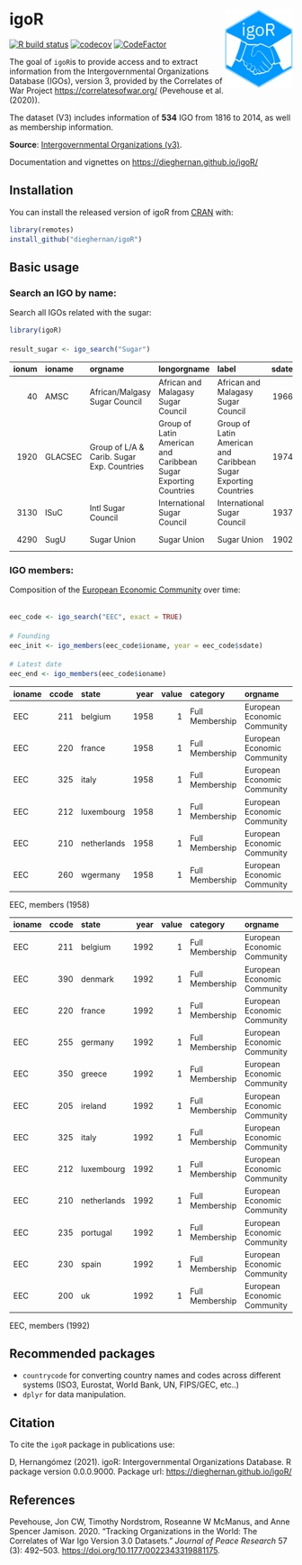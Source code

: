 
<!-- README.md is generated from README.Rmd. Please edit that file -->

# igoR <img src="man/figures/logo.png" align="right" width="120" />

<!-- badges: start -->

[![R build
status](https://github.com/dieghernan/igoR/workflows/R-CMD-check/badge.svg)](https://github.com/dieghernan/igoR/actions)
[![codecov](https://codecov.io/gh/dieghernan/igoR/branch/master/graph/badge.svg?token=UH3VLTTTRE)](https://codecov.io/gh/dieghernan/igoR)
[![CodeFactor](https://www.codefactor.io/repository/github/dieghernan/igor/badge)](https://www.codefactor.io/repository/github/dieghernan/igor)
<!-- badges: end -->

The goal of `igoR`is to provide access and to extract information from
the Intergovernmental Organizations Database (IGOs), version 3, provided
by the Correlates of War Project <https://correlatesofwar.org/>
(Pevehouse et al. (2020)).

The dataset (V3) includes information of **534** IGO from 1816 to 2014,
as well as membership information.

**Source**: [Intergovernmental Organizations
(v3)](https://correlatesofwar.org/data-sets/IGOs).

Documentation and vignettes on <https://dieghernan.github.io/igoR/>

## Installation

You can install the released version of igoR from
[CRAN](https://CRAN.R-project.org) with:

``` r
library(remotes)
install_github("dieghernan/igoR")
```

## Basic usage

### Search an IGO by name:

Search all IGOs related with the sugar:

``` r
library(igoR)

result_sugar <- igo_search("Sugar")
```

| ionum | ioname  | orgname                                    | longorgname                                                     | label                                                           | sdate | deaddate | dead | integrated | replaced | igocode | version | accuracyofpre1965membershipdates                      | sourcesandnotes | imputed | political | social | economic |
| ----: | :------ | :----------------------------------------- | :-------------------------------------------------------------- | :-------------------------------------------------------------- | ----: | -------: | ---: | ---------: | -------: | ------: | ------: | :---------------------------------------------------- | :-------------- | ------: | --------: | -----: | -------: |
|    40 | AMSC    | African/Malgasy Sugar Council              | African and Malagasy Sugar Council                              | African and Malagasy Sugar Council                              |  1966 |     1977 |    1 |          0 |        0 |      NA |     2.1 | Not applicable - created 1965 or later                |                 |       0 |         0 |      0 |        1 |
|  1920 | GLACSEC | Group of L/A & Carib. Sugar Exp. Countries | Group of Latin American and Caribbean Sugar Exporting Countries | Group of Latin American and Caribbean Sugar Exporting Countries |  1974 |     2001 |    1 |          0 |        0 |      NA |     2.3 | Not applicable - created 1965 or later                |                 |       0 |         1 |      0 |        0 |
|  3130 | ISuC    | Intl Sugar Council                         | International Sugar Council                                     | International Sugar Council                                     |  1937 |     1967 |    1 |          0 |        0 |      91 |     3.0 | Within 5 years                                        |                 |       0 |         0 |      1 |        0 |
|  4290 | SugU    | Sugar Union                                | Sugar Union                                                     | Sugar Union                                                     |  1902 |     1913 |    1 |          0 |        0 |      29 |     3.0 | Completely accurate, except a few minor uncertainties |                 |       0 |         0 |      0 |        1 |

### IGO members:

Composition of the [European Economic
Community](https://en.wikipedia.org/wiki/European_Economic_Community)
over time:

``` r

eec_code <- igo_search("EEC", exact = TRUE)

# Founding
eec_init <- igo_members(eec_code$ioname, year = eec_code$sdate)

# Latest date
eec_end <- igo_members(eec_code$ioname)
```

| ioname | ccode | state       | year | value | category        | orgname                     |
| :----- | ----: | :---------- | ---: | ----: | :-------------- | :-------------------------- |
| EEC    |   211 | belgium     | 1958 |     1 | Full Membership | European Economic Community |
| EEC    |   220 | france      | 1958 |     1 | Full Membership | European Economic Community |
| EEC    |   325 | italy       | 1958 |     1 | Full Membership | European Economic Community |
| EEC    |   212 | luxembourg  | 1958 |     1 | Full Membership | European Economic Community |
| EEC    |   210 | netherlands | 1958 |     1 | Full Membership | European Economic Community |
| EEC    |   260 | wgermany    | 1958 |     1 | Full Membership | European Economic Community |

EEC, members (1958)

| ioname | ccode | state       | year | value | category        | orgname                     |
| :----- | ----: | :---------- | ---: | ----: | :-------------- | :-------------------------- |
| EEC    |   211 | belgium     | 1992 |     1 | Full Membership | European Economic Community |
| EEC    |   390 | denmark     | 1992 |     1 | Full Membership | European Economic Community |
| EEC    |   220 | france      | 1992 |     1 | Full Membership | European Economic Community |
| EEC    |   255 | germany     | 1992 |     1 | Full Membership | European Economic Community |
| EEC    |   350 | greece      | 1992 |     1 | Full Membership | European Economic Community |
| EEC    |   205 | ireland     | 1992 |     1 | Full Membership | European Economic Community |
| EEC    |   325 | italy       | 1992 |     1 | Full Membership | European Economic Community |
| EEC    |   212 | luxembourg  | 1992 |     1 | Full Membership | European Economic Community |
| EEC    |   210 | netherlands | 1992 |     1 | Full Membership | European Economic Community |
| EEC    |   235 | portugal    | 1992 |     1 | Full Membership | European Economic Community |
| EEC    |   230 | spain       | 1992 |     1 | Full Membership | European Economic Community |
| EEC    |   200 | uk          | 1992 |     1 | Full Membership | European Economic Community |

EEC, members (1992)

## Recommended packages

  - `countrycode` for converting country names and codes across
    different systems (ISO3, Eurostat, World Bank, UN, FIPS/GEC, etc..)
  - `dplyr` for data manipulation.

## Citation

To cite the `igoR` package in publications use:

D, Hernangómez (2021). igoR: Intergovernmental Organizations Database. R
package version 0.0.0.9000. Package url:
<https://dieghernan.github.io/igoR/>

## References

<div id="refs" class="references">

<div id="ref-doi:10.1177/0022343319881175">

Pevehouse, Jon CW, Timothy Nordstrom, Roseanne W McManus, and Anne
Spencer Jamison. 2020. “Tracking Organizations in the World: The
Correlates of War Igo Version 3.0 Datasets.” *Journal of Peace Research*
57 (3): 492–503. <https://doi.org/10.1177/0022343319881175>.

</div>

</div>
